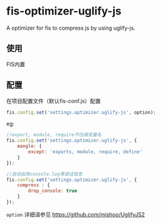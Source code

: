 # fis-optimizer-uglify-js

A optimizer for fis to compress js by using uglify-js.

## 使用

FIS内置

## 配置

在项目配置文件（默认fis-conf.js）配置

```javascript
fis.config.set('settings.optimizer.uglify-js', option);
```

eg:

```javascript
//export, module, require不压缩变量名
fis.config.set('settings.optimizer.uglify-js', {
    mangle: {
        except: 'exports, module, require, define'
    }
});

//自动去除console.log等调试信息
fis.config.set('settings.optimizer.uglify-js', {
    compress : {
        drop_console: true
    }
});
```

`option` 详细请参见 https://github.com/mishoo/UglifyJS2
